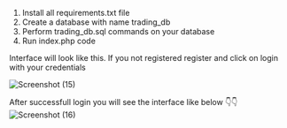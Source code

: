 1. Install all requirements.txt file
2. Create a database with name trading_db
3. Perform trading_db.sql commands on your database
4. Run index.php code


Interface will look like this. If you not registered register and click on login with your credentials

![Screenshot (15)](https://github.com/user-attachments/assets/1445c2f2-ccbb-4ec6-bb28-7cfd3f7d0900)

After successfull login you will see the interface like below 👇👇
![Screenshot (16)](https://github.com/user-attachments/assets/b7da049f-2bf2-4e67-85ea-7f54d13e375f)